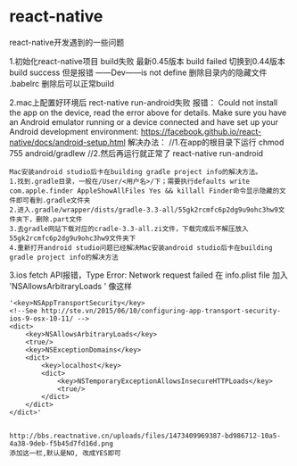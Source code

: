 # react-native
react-native开发遇到的一些问题

1.初始化react-native项目 build失败
  最新0.45版本 build failed
  切换到0.44版本 build success 但是报错 ——Dev——is not define
  删除目录内的隐藏文件 .babelrc
  删除后可以正常build

2.mac上配置好环境后 rect-native run-android失败
  报错：
  Could not install the app on the device, read the error above for details.
  Make sure you have an Android emulator running or a device connected and have
  set up your Android development environment:
  https://facebook.github.io/react-native/docs/android-setup.html
  解决办法：
   //1.在app的根目录下运行
   chmod 755 android/gradlew
   //2.然后再运行就正常了
   react-native run-android
   
    Mac安装android studio后卡在building gradle project info的解决方法。
    1.找到.gradle目录，一般在/User/<用户名>/下；需要执行defaults write com.apple.finder AppleShowAllFiles Yes && killall Finder命令显示隐藏的文件即可看到.gradle文件夹
    2.进入.gradle/wrapper/dists/gradle-3.3-all/55gk2rcmfc6p2dg9u9ohc3hw9文件夹下，删除.part文件
    3.去gradle网站下载对应的cradle-3.3-all.zi文件，下载完成后不解压放入55gk2rcmfc6p2dg9u9ohc3hw9文件夹下
    4.重新打开android studio问题已经解决Mac安装android studio后卡在building gradle project info的解决方法

3.ios fetch API报错，Type Error: Network request failed
  在 info.plist file 加入
    '<key>NSAllowsArbitraryLoads</key>
    <true/>'
    像这样

    '<key>NSAppTransportSecurity</key>
    <!--See http://ste.vn/2015/06/10/configuring-app-transport-security-ios-9-osx-10-11/ -->
    <dict>
        <key>NSAllowsArbitraryLoads</key>
        <true/>
        <key>NSExceptionDomains</key>
        <dict>
            <key>localhost</key>
            <dict>
                <key>NSTemporaryExceptionAllowsInsecureHTTPLoads</key>
                <true/>
            </dict>
        </dict>
    </dict>'

    
    http://bbs.reactnative.cn/uploads/files/1473409969387-bd986712-10a5-4a38-9deb-f5b45d7fd16d.png
    添加这一栏,默认是NO, 改成YES即可

